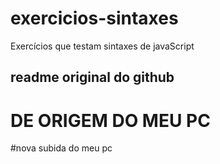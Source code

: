 # exercicios-sintaxes

Exercícios que testam sintaxes de javaScript

## readme original do github

# DE ORIGEM DO MEU PC

#nova subida do meu pc
